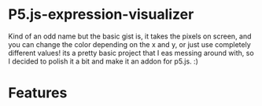 # P5.js-expression-visualizer
Kind of an odd name but the basic gist is, it
takes the pixels on screen, and you can change the 
color depending on the x and y, or just use completely different values!
its a pretty basic project that I eas messing around with, so I decided to polish it
a bit and make it an addon for p5.js. :)
# Features
